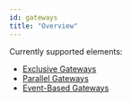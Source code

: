 ```yaml
---
id: gateways
title: "Overview"
---
```


Currently supported elements:

* [Exclusive Gateways](exclusive-gateways/exclusive-gateways.md)
* [Parallel Gateways](parallel-gateways/parallel-gateways.md)
* [Event-Based Gateways](event-based-gateways/event-based-gateways.md)
